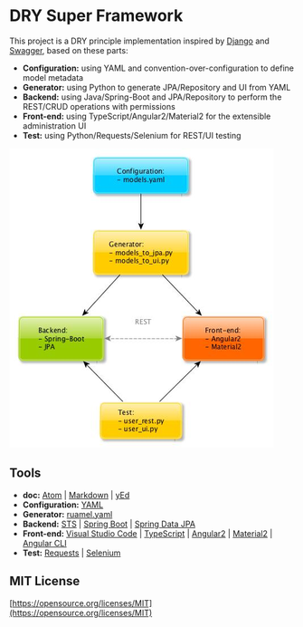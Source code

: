 # DRY Super Framework

This project is a DRY principle implementation inspired by [Django](https://www.djangoproject.com/)
and [Swagger](https://swagger.io/), based on these parts:

* **Configuration:** using YAML and convention-over-configuration to define model metadata
* **Generator:** using Python to generate JPA/Repository and UI from YAML
* **Backend:** using Java/Spring-Boot and JPA/Repository to perform the REST/CRUD operations with permissions
* **Front-end:** using TypeScript/Angular2/Material2 for the extensible administration UI
* **Test:** using Python/Requests/Selenium for REST/UI testing

![overview](doc/schemas/overview.jpg)

## Tools
* **doc:**
[Atom](https://atom.io/) |
[Markdown](https://guides.github.com/features/mastering-markdown/) |
[yEd](https://www.yworks.com/products/yed)
* **Configuration:**
[YAML](http://www.yaml.org/)
* **Generator:**
[ruamel.yaml](http://yaml.readthedocs.io/)
* **Backend:**
[STS](https://spring.io/tools/sts) |
[Spring Boot](http://docs.spring.io/spring-boot/docs/current/reference/htmlsingle/) |
[Spring Data JPA](https://docs.spring.io/spring-data/jpa/docs/current/reference/html/)
* **Front-end:**
[Visual Studio Code](https://code.visualstudio.com/) |
[TypeScript](https://www.typescriptlang.org/) |
[Angular2](https://angular.io/) |
[Material2](https://material.angular.io/) |
[Angular CLI](https://cli.angular.io/)
* **Test:**
[Requests](http://docs.python-requests.org/) |
[Selenium](http://selenium-python.readthedocs.io/)

## MIT License
[https://opensource.org/licenses/MIT](https://opensource.org/licenses/MIT)
